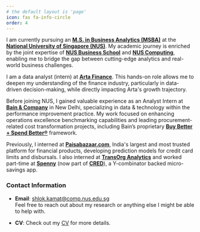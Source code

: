 ```yaml
---
# the default layout is 'page'
icon: fas fa-info-circle
order: 4
---
```


<p style="text-align:justify">

                 
<p>
  I am currently pursuing an <strong><a href="https://msba.nus.edu.sg/" target="_blank">M.S. in Business Analytics (MSBA)</a></strong> at the <strong><a href="https://www.nus.edu.sg/" target="_blank">National University of Singapore (NUS)</a></strong>. My academic journey is enriched by the joint expertise of <strong><a href="https://bschool.nus.edu.sg/" target="_blank">NUS Business School</a></strong> and <strong><a href="https://www.comp.nus.edu.sg/" target="_blank">NUS Computing</a></strong>, enabling me to bridge the gap between cutting-edge analytics and real-world business challenges.
</p>

            
 </p>


<p style="text-align:justify;">

<p>
  I am a data analyst (intern) at <strong><a href="https://artafinance.com/" target="_blank">Arta Finance</a></strong>. This hands-on role allows me to deepen my understanding of the finance industry, particularly in data-driven decision-making, while directly impacting Arta's growth trajectory.
</p>


</p>

<p style="text-align:justify">

  Before joining NUS, I gained valuable experience as an Analyst Intern at <strong><a href="https://www.bain.com/" target="_blank">Bain & Company</a></strong> in New Delhi, specializing in data & technology within the performance improvement practice. My work focused on enhancing operations excellence benchmarking capabilities and leading procurement-related cost transformation projects, including Bain’s proprietary <strong><a href="https://www.bain.com/insights/buy-better-spend-better/" target="_blank">Buy Better + Spend Better®</a></strong> framework.


</p> 

<p style="text-align:justify">

  Previously, I interned at <strong><a href="https://www.paisabazaar.com/" target="_blank">Paisabazaar.com</a></strong>, India's largest and most trusted platform for financial products, developing prediction models for credit card limits and disbursals. I also interned at <strong><a href="https://www.transorg.com/" target="_blank">TransOrg Analytics</a></strong> and worked part-time at <strong><a href="https://www.spennyapp.com/" target="_blank">Spenny</a></strong> (now part of <strong><a href="https://cred.club/" target="_blank">CRED</a></strong>), a Y-combinator backed micro-savings app.



               
</p> 


### Contact Information

- **Email**: [shlok.kamat@comp.nus.edu.sg](mailto:shlok.kamat@comp.nus.edu.sg)  
Feel free to reach out about my research or anything else I might be able to help with.

- **CV**: Check out my [CV]() for more details.
